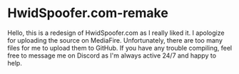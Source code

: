 # HwidSpoofer.com-remake
Hello, this is a redesign of HwidSpoofer.com as I really liked it. I apologize for uploading the source on MediaFire. 
Unfortunately, there are too many files for me to upload them to GitHub.
 If you have any trouble compiling, feel free to message me on Discord as I'm always active 24/7 and happy to help.
